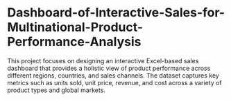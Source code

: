 # Dashboard-of-Interactive-Sales-for-Multinational-Product-Performance-Analysis
This project focuses on designing an interactive Excel-based sales dashboard that provides a holistic view of product performance across different regions, countries, and sales channels. The dataset captures key metrics such as units sold, unit price, revenue, and cost across a variety of product types and global markets.

